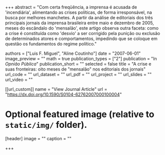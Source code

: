 +++
abstract = "Com certa freqüência, a imprensa é acusada de 'incendiária', alimentando as crises políticas, de forma irresponsável, na busca por melhores manchetes.
A partir da análise de editoriais dos três principais jornais da imprensa brasileira entre maio e dezembro de 2005, meses do escândalo do 'mensalão', este artigo
observa outra faceta: como a crise é constituída como 'desvio' a ser corrigido pela punição ou exclusão de determinados atores e comportamentos, impedindo que se 
coloque em questão os fundamentos do regime político."

authors = ["Luis F. Miguel", "Aline Coutinho"]
date = "2007-06-01"
image_preview = ""
math = true
publication_types = ["2"]
publication = "In *Opnião Pública*"
publication_short = ""
selected = false
title = "A crise e suas fronteiras: oito meses de "mensalão" nos editoriais dos jornais"
url_code = ""
url_dataset = ""
url_pdf = ""
url_project = ""
url_slides = ""
url_video = ""

[[url_custom]]
name = "View Journal Article"
url = "https://dx.doi.org/10.1590/S0104-62762007000100004"

# Optional featured image (relative to `static/img/` folder).
[header]
image = ""
caption = ""

+++
